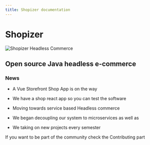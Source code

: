```yaml
---
title: Shopizer documentation
---
```


# Shopizer

![Shopizer Headless Commerce](/images/shopizer_resized_transparent.png "Shopizer headless commerce")

## Open source Java headless e-commerce

### News


- A Vue Storefront Shop App is on the way

- We have a shop react app so you can test the software

- Moving towards service based Headless commerce

- We began decoupling our system to microservices as well as 

- We taking on new projects every semester



If you want to be part of the community check the Contributing part